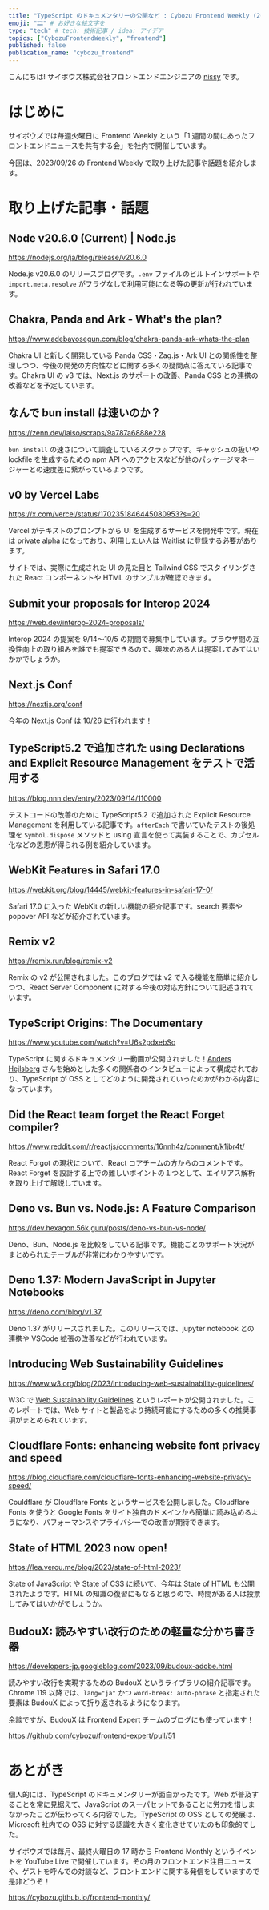 ```yaml
---
title: "TypeScript のドキュメンタリーの公開など : Cybozu Frontend Weekly (2023/09/26号)"
emoji: "🎞️" # お好きな絵文字を
type: "tech" # tech: 技術記事 / idea: アイデア
topics: ["CybozuFrontendWeekly", "frontend"]
published: false
publication_name: "cybozu_frontend"
---
```


こんにちは! サイボウズ株式会社フロントエンドエンジニアの [nissy](https://twitter.com/nissy_dev) です。

# はじめに

サイボウズでは毎週火曜日に Frontend Weekly という「1 週間の間にあったフロントエンドニュースを共有する会」を社内で開催しています。

今回は、2023/09/26 の Frontend Weekly で取り上げた記事や話題を紹介します。

# 取り上げた記事・話題

## Node v20.6.0 (Current) | Node.js

https://nodejs.org/ja/blog/release/v20.6.0

Node.js v20.6.0 のリリースブログです。`.env` ファイルのビルトインサポートや `import.meta.resolve` がフラグなしで利用可能になる等の更新が行われています。

## Chakra, Panda and Ark - What's the plan?

https://www.adebayosegun.com/blog/chakra-panda-ark-whats-the-plan

Chakra UI と新しく開発している Panda CSS・Zag.js・Ark UI との関係性を整理しつつ、今後の開発の方向性などに関する多くの疑問点に答えている記事です。Chakra UI の v3 では、Next.js のサポートの改善、Panda CSS との連携の改善などを予定しています。

## なんで bun install は速いのか？

https://zenn.dev/laiso/scraps/9a787a6888e228

`bun install` の速さについて調査しているスクラップです。キャッシュの扱いや lockfile を生成するための npm API へのアクセスなどが他のパッケージマネージャーとの速度差に繋がっているようです。

## v0 by Vercel Labs

https://x.com/vercel/status/1702351846445080953?s=20

Vercel がテキストのプロンプトから UI を生成するサービスを開発中です。現在は private alpha になっており、利用したい人は Waitlist に登録する必要があります。

サイトでは、実際に生成された UI の見た目と Tailwind CSS でスタイリングされた React コンポーネントや HTML のサンプルが確認できます。

## Submit your proposals for Interop 2024

https://web.dev/interop-2024-proposals/

Interop 2024 の提案を 9/14〜10/5 の期間で募集中しています。ブラウザ間の互換性向上の取り組みを誰でも提案できるので、興味のある人は提案してみてはいかかでしょうか。

## Next.js Conf

https://nextjs.org/conf

今年の Next.js Conf は 10/26 に行われます！

## TypeScript5.2 で追加された using Declarations and Explicit Resource Management をテストで活用する

https://blog.nnn.dev/entry/2023/09/14/110000

テストコードの改善のために TypeScript5.2 で追加された Explicit Resource Management を利用している記事です。`afterEach` で書いていたテストの後処理を `Symbol.dispose` メソッドと using 宣言を使って実装することで、カプセル化などの恩恵が得られる例を紹介しています。

## WebKit Features in Safari 17.0

https://webkit.org/blog/14445/webkit-features-in-safari-17-0/

Safari 17.0 に入った WebKit の新しい機能の紹介記事です。search 要素や popover API などが紹介されています。

## Remix v2

https://remix.run/blog/remix-v2

Remix の v2 が公開されました。このブログでは v2 で入る機能を簡単に紹介しつつ、React Server Component に対する今後の対応方針について記述されています。

## TypeScript Origins: The Documentary

https://www.youtube.com/watch?v=U6s2pdxebSo

TypeScript に関するドキュメンタリー動画が公開されました！[Anders Hejlsberg](https://twitter.com/ahejlsberg) さんを始めとした多くの関係者のインタビューによって構成されており、TypeScript が OSS としてどのように開発されていったのかがわかる内容になっています。

## Did the React team forget the React Forget compiler?

https://www.reddit.com/r/reactjs/comments/16nnh4z/comment/k1jbr4t/

React Forgot の現状について、React コアチームの方からのコメントです。React Forget を設計する上での難しいポイントの１つとして、エイリアス解析を取り上げて解説しています。

## Deno vs. Bun vs. Node.js: A Feature Comparison

https://dev.hexagon.56k.guru/posts/deno-vs-bun-vs-node/

Deno、Bun、Node.js を比較をしている記事です。機能ごとのサポート状況がまとめられたテーブルが非常にわかりやすいです。

## Deno 1.37: Modern JavaScript in Jupyter Notebooks

https://deno.com/blog/v1.37

Deno 1.37 がリリースされました。このリリースでは、jupyter notebook との連携や VSCode 拡張の改善などが行われています。

## Introducing Web Sustainability Guidelines

https://www.w3.org/blog/2023/introducing-web-sustainability-guidelines/

W3C で [Web Sustainability Guidelines](https://w3c.github.io/sustyweb/) というレポートが公開されました。このレポートでは、Web サイトと製品をより持続可能にするための多くの推奨事項がまとめられています。

## Cloudflare Fonts: enhancing website font privacy and speed

https://blog.cloudflare.com/cloudflare-fonts-enhancing-website-privacy-speed/

Couldflare が Cloudflare Fonts というサービスを公開しました。Cloudflare Fonts を使うと Google Fonts をサイト独自のドメインから簡単に読み込めるようになり、パフォーマンスやプライバシーでの改善が期待できます。

## State of HTML 2023 now open!

https://lea.verou.me/blog/2023/state-of-html-2023/

State of JavaScript や State of CSS に続いて、今年は State of HTML も公開されたようです。HTML の知識の復習にもなると思うので、時間がある人は投票してみてはいかがでしょうか。

## BudouX: 読みやすい改行のための軽量な分かち書き器

https://developers-jp.googleblog.com/2023/09/budoux-adobe.html

読みやすい改行を実現するための BudouX というライブラリの紹介記事です。Chrome 119 以降では、`lang="ja"` かつ `word-break: auto-phrase` と指定された要素は BudouX によって折り返されるようになります。

余談ですが、BudouX は Frontend Expert チームのブログにも使っています！

https://github.com/cybozu/frontend-expert/pull/51

# あとがき

個人的には、TypeScript のドキュメンタリーが面白かったです。Web が普及することを常に見据えて、JavaScript のスーパセットであることに労力を惜しまなかったことが伝わってくる内容でした。TypeScript の OSS としての発展は、Microsoft 社内での OSS に対する認識を大きく変化させていたのも印象的でした。

サイボウズでは毎月、最終火曜日の 17 時から Frontend Monthly というイベントを YouTube Live で開催しています。その月のフロントエンド注目ニュースや、ゲストを呼んでの対談など、フロントエンドに関する発信をしていますので是非どうぞ！

https://cybozu.github.io/frontend-monthly/

